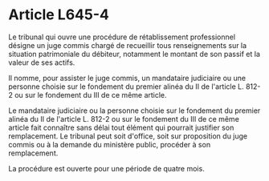 # Article L645-4

Le tribunal qui ouvre une procédure de rétablissement professionnel désigne un juge commis chargé de recueillir tous renseignements sur la situation patrimoniale du débiteur, notamment le montant de son passif et la valeur de ses actifs.

Il nomme, pour assister le juge commis, un mandataire judiciaire ou une personne choisie sur le fondement du premier alinéa du II de l'article L. 812-2 ou sur le fondement du III de ce même article.

Le mandataire judiciaire ou la personne choisie sur le fondement du premier alinéa du II de l'article L. 812-2 ou sur le fondement du III de ce même article fait connaître sans délai tout élément qui pourrait justifier son remplacement. Le tribunal peut soit d'office, soit sur proposition du juge commis ou à la demande du ministère public, procéder à son remplacement.

La procédure est ouverte pour une période de quatre mois.
